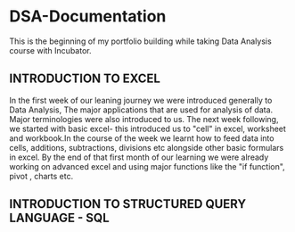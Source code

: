# DSA-Documentation
This is the beginning of my portfolio building while taking Data Analysis course with Incubator.

## INTRODUCTION TO EXCEL
In the first week of our leaning journey we were introduced generally to Data Analysis, The major applications that are used for analysis of data. Major terminologies were also introduced to us. 
The next week following, we started with basic excel- this introduced us to "cell" in excel, worksheet and workbook.In the course of the week we learnt how to feed data into cells, additions, subtractions, divisions etc alongside other basic formulars in excel.
By the end of that first month of our learning we were already working on advanced excel and using major functions like the "if function", pivot , charts etc.

## INTRODUCTION TO STRUCTURED QUERY LANGUAGE - SQL

